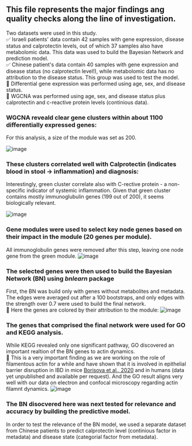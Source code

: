 ## This file represents the major findings ang quality checks along the line of investigation.
Two datasets were used in this study.  
:white_check_mark: Israeli patients' data contain 42 samples with gene expression, disease status and calprotectin levels, out of which 37 samples also have metabolomic data. This data was used to build the Bayesian Network and prediction model.  
:white_check_mark: Chinese patient's data contain 40 samples with gene expression and disease status (no calprotectin level!), while metabolomic data has no attribution to the disease status. This group was used to test the model.  
:round_pushpin: Differential gene expression was performed using age, sex, and disease status.  
:round_pushpin: WGCNA was performed using age, sex, and disease status plus calprotectin and c-reactive protein levels (continious data).


### WGCNA reveald clear gene clusters within about 1100 differentially expressed genes:
For this analysis, a size of the module was set as 200.  

![image](https://github.com/user-attachments/assets/038a9178-d5e7-4f02-833a-d071802891e1)

### These clusters correlated well with Calprotectin (indicates blood in stool -> inflammation) and diagnosis:
Interestingly, green cluster correlate also with C-rective protein - a non-specific indicator of systemic inflammation. Given that green cluster contains mostly immunoglubulin genes (199 out of 200), it seems biologically relevant.  

![image](https://github.com/user-attachments/assets/726e182f-a0c6-43ba-b461-acf5afbb045e)

### Gene modules were used to select key node genes based on their impact in the module (20 genes per module).
All immunoglobulin genes were removed after this step, leaving one node gene from the green module.
![image](https://github.com/user-attachments/assets/7e17edba-9c0e-4927-ae23-c0cdded67665)

### The selected genes were then used to build the Bayesian Network (BN) using *bnlearn* package
First, the BN was build only with genes without metabolites and metadata. The edges were averaged out after a 100 bootstraps, and only edges with the strength over 0.7 were used to build the final network.  
:rainbow: Here the genes are colored by their attribution to the module:
![image](https://github.com/user-attachments/assets/f0175876-a54c-45a1-acbc-d358c83942b8)

### The genes that comprised the final network were used for GO and KEGG analysis.
While KEGG revealed only one significant pathway, GO discovered an important realtion of the BN genes to actin dynamics.  
:microscope: This is a very important finding as we are working on the role of filamentous actin for a while and have shown that it is involved in epithelial barrier disruption in IBD in mice [Borisova et al., 2020](https://www.nature.com/articles/s41598-020-78141-4) and in humans (data yet unpublished and available per request). And the GO result aligns very well with our data on electron and confocal microscopy regarding actin filamnt dynamics.
![image](https://github.com/user-attachments/assets/003e6b17-9947-4395-979c-4297c3074cc4)

### The BN disocvered here was next tested for relevance and accuracy by building the predictive model.
In order to test the relevance of the BN model, we used a separate dataset from Chinese patients to predict calprotectin level (continious factor in metadata) and disease state (categorial factor from metadata).  

